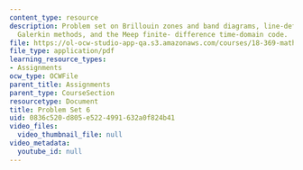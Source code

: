```yaml
---
content_type: resource
description: Problem set on Brillouin zones and band diagrams, line-defect modes,
  Galerkin methods, and the Meep finite- difference time-domain code.
file: https://ol-ocw-studio-app-qa.s3.amazonaws.com/courses/18-369-mathematical-methods-in-nanophotonics-spring-2008/0836c520d805e5224991632a0f824b41_pset6.pdf
file_type: application/pdf
learning_resource_types:
- Assignments
ocw_type: OCWFile
parent_title: Assignments
parent_type: CourseSection
resourcetype: Document
title: Problem Set 6
uid: 0836c520-d805-e522-4991-632a0f824b41
video_files:
  video_thumbnail_file: null
video_metadata:
  youtube_id: null
---
```

